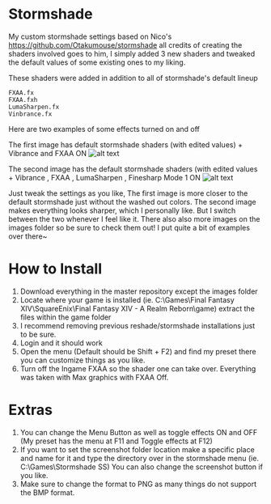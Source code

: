 # Stormshade
My custom stormshade settings based on Nico's https://github.com/Otakumouse/stormshade all credits of creating the shaders
involved goes to him, I simply added 3 new shaders and tweaked the default values of some existing ones to my liking.

These shaders were added in addition to all of stormshade's default lineup
  
    FXAA.fx
    FXAA.fxh
    LumaSharpen.fx
    Vinbrance.fx
    
    
Here are two examples of some effects turned on and off

The first image has default stormshade shaders (with edited values) + Vibrance and FXAA ON
![alt text](https://raw.githubusercontent.com/cyrie/Stormshade/master/Images/Steppe%20Night%20Vibrancy%20%2B%20FXAA%20Only.png)

The second image has the default stormshade shaders (with edited values + Vibrance , FXAA , LumaSharpen , Finesharp Mode 1 ON
![alt text](https://raw.githubusercontent.com/cyrie/Stormshade/master/Images/Steppe%20Night%20Vibrancy%20%2B%20FXAA%20%2B%20Finesharp%20Mode%201%20%2B%20Luma%20Sharpen.png)

Just tweak the settings as you like, The first image is more closer to the default stormshade just without the washed out colors.
The second image makes everything looks sharper, which I personally like. But I switch between the two whenever I feel like it.
There also also more images on the images folder so be sure to check them out! I put quite a bit of examples over there~

# How to Install
1. Download everything in the master repository except the images folder
2. Locate where your game is installed (ie. C:\Games\Final Fantasy XIV\SquareEnix\Final Fantasy XIV - A Realm Reborn\game) extract the files within the game folder
3. I recommend removing previous reshade/stormshade installations just to be sure.
4. Login and it should work
5. Open the menu (Default should be Shift + F2) and find my preset there you can customize things as you like.
6. Turn off the Ingame FXAA so the shader one can take over. Everything was taken with Max graphics with FXAA Off.

# Extras
1. You can change the Menu Button as well as toggle effects ON and OFF (My preset has the menu at F11 and Toggle effects at F12)
2. If you want to set the screenshot folder location make a specific place and name for it and type the directory over in the stormshade menu (ie. C:\Games\Stormshade SS) You can also change the screenshot button if you like.
3. Make sure to change the format to PNG as many things do not support the BMP format.
